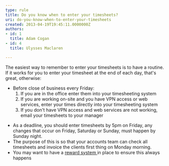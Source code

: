 ```yaml
---
type: rule
title: Do you know when to enter your timesheets?
uri: do-you-know-when-to-enter-your-timesheets
created: 2013-04-19T19:45:11.0000000Z
authors:
- id: 1
  title: Adam Cogan
- id: 4
  title: Ulysses Maclaren

---
```




<span class='intro'> <p>The easiest way to remember to enter your timesheets is to have a routine. If it works for you to enter your timesheet at the end of each day, that's great, otherwise&#58;</p><ul><li>Before close of business every Friday&#58; 
      <ol><li>If you are in the office enter them into your timesheeting system</li><li>If you are working on-site and you have VPN access or web services, enter your times directly into your timesheeting system</li><li>If you don't have VPN access and web services are not working, email your timesheets to your manager</li></ol></li>
   <li>As a deadline, you should enter timesheets&#160;by 5pm on Friday, any changes that occur on Friday, Saturday or Sunday, must happen by Sunday night.</li><li>The purpose of this is so that your accounts team can check all timesheets and invoice the clients first thing on Monday morning.</li><li>You may want to have a <a href="/Management/Rules-to-Better-Timesheets/Pages/reward-your-employees-for-doing-their-timesheets.aspx">reward system </a>in place to ensure this always happens</li></ul> </span>




